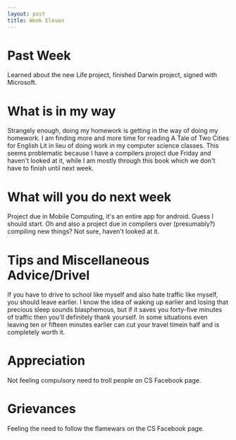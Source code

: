 ```yaml
---
layout: post
title: Week Eleven
---
```


# Past Week
Learned about the new Life project, finished Darwin project, signed with Microsoft. 

# What is in my way
Strangely enough, doing my homework is getting in the way of doing my homework. I am finding more and more time for reading A Tale of Two Cities for English Lit in lieu of doing work in my computer science classes. This seems problematic because I have a compilers project due Friday and haven't looked at it, while I am mostly through this book which we don't have to finish until next week.

# What will you do next week
Project due in Mobile Computing, it's an entire app for android. Guess I should start. Oh and also a project due in compilers over (presumably?) compiling new things? Not sure, haven't looked at it.

# Tips and Miscellaneous Advice/Drivel
If you have to drive to school like myself and also hate traffic like myself, you should leave earlier. I know the idea of waking up earlier and losing that precious sleep sounds blasphemous, but if it saves you forty-five minutes of traffic then you'll definitely thank yourself. In some situations even leaving ten or fifteen minutes earlier can cut your travel timein half and is completely worth it.

# Appreciation
Not feeling compulsory need to troll people on CS Facebook page.

# Grievances
Feeling the need to follow the flamewars on the CS Facebook page.
